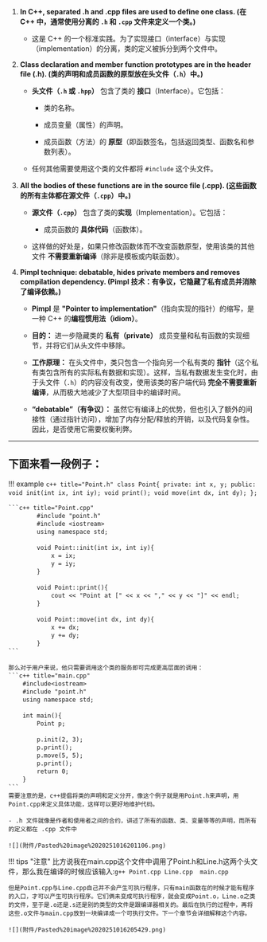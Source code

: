 1.  **In C++, separated .h and .cpp files are used to define one class. (在 C++ 中，通常使用分离的 `.h` 和 `.cpp` 文件来定义一个类。)**
    
    - 这是 C++ 的一个标准实践。为了实现接口（interface）与实现（implementation）的分离，类的定义被拆分到两个文件中。
        
2. **Class declaration and member function prototypes are in the header file (.h). (类的声明和成员函数的原型放在头文件（`.h`）中。)**
    
    - **头文件（`.h` 或 `.hpp`）** 包含了类的 **接口**（Interface）。它包括：
        
        - 类的名称。
            
        - 成员变量（属性）的声明。
            
        - 成员函数（方法）的 **原型**（即函数签名，包括返回类型、函数名和参数列表）。
            
    - 任何其他需要使用这个类的文件都将 `#include` 这个头文件。
        
3. **All the bodies of these functions are in the source file (.cpp). (这些函数的所有主体都在源文件（`.cpp`）中。)**
    
    - **源文件（`.cpp`）** 包含了类的**实现**（Implementation）。它包括：
        
        - 成员函数的 **具体代码**（函数体）。
            
    - 这样做的好处是，如果只修改函数体而不改变函数原型，使用该类的其他文件 **不需要重新编译**（除非是模板或内联函数）。
        
4.  **Pimpl technique: debatable, hides private members and removes compilation dependency. (Pimpl 技术：有争议，它隐藏了私有成员并消除了编译依赖。)**
    
    - **Pimpl** 是 **"Pointer to implementation"**（指向实现的指针）的缩写，是一种 C++ 的**编程惯用法（idiom）**。
        
    - **目的：** 进一步隐藏类的 **私有（private）** 成员变量和私有函数的实现细节，并将它们从头文件中移除。
        
    - **工作原理：** 在头文件中，类只包含一个指向另一个私有类的 **指针**（这个私有类包含所有的实际私有数据和实现）。这样，当私有数据发生变化时，由于头文件（`.h`）的内容没有改变，使用该类的客户端代码 **完全不需要重新编译**，从而极大地减少了大型项目中的编译时间。
        
    - **“debatable”（有争议）：** 虽然它有编译上的优势，但也引入了额外的间接性（通过指针访问），增加了内存分配/释放的开销，以及代码复杂性。因此，是否使用它需要权衡利弊。

---
## 下面来看一段例子：
!!! example
    ```c++ title="Point.h"
            class Point{
            private:
                int x, y;
            public:
                void init(int ix, int iy);
                void print();
                void move(int dx, int dy);
            };
    ```
    
    ```c++ title="Point.cpp"
            #include "point.h"
            #include <iostream>
            using namespace std;
            
            void Point::init(int ix, int iy){
                x = ix;
                y = iy;
            }
            
            void Point::print(){
                cout << "Point at [" << x << "," << y << "]" << endl;
            }
            
            void Point::move(int dx, int dy){
                x += dx;
                y += dy;
            }
    ```
    
    那么对于用户来说，他只需要调用这个类的服务即可完成更高层面的调用：
    ```c++ title="main.cpp"
        #include<iostream>
        #include "point.h"
        using namespace std;

        int main(){
            Point p;
        
            p.init(2, 3);
            p.print();
            p.move(5, 5);
            p.print();
            return 0;
        }
    ```
    需要注意的是，c++提倡将类的声明和定义分开，像这个例子就是用Point.h来声明，用Point.cpp来定义具体功能，这样可以更好地维护代码。
    
    - .h 文件就像是作者和使用者之间的合约，讲述了所有的函数、类、变量等等的声明，而所有的定义都在 .cpp 文件中
    
    ![](附件/Pasted%20image%2020251016201106.png)

!!! tips "注意"
    比方说我在main.cpp这个文件中调用了Point.h和Line.h这两个头文件，那么我在编译的时候应该输入:`g++ Point.cpp Line.cpp  main.cpp`
    
    但是Point.cpp与Line.cpp自己并不会产生可执行程序，只有main函数在的时候才能有程序的入口，才可以产生可执行程序。它们俩未变成可执行程序，就会变成Point.o，Line.o之类的文件，至于是.o还是.s还是别的类型的文件是跟编译器相关的。最后在执行的过程中，再将这些.o文件与main.cpp放到一块编译成一个可执行文件。下一个章节会详细解释这个内容。
    
    ![](附件/Pasted%20image%2020251016205429.png)